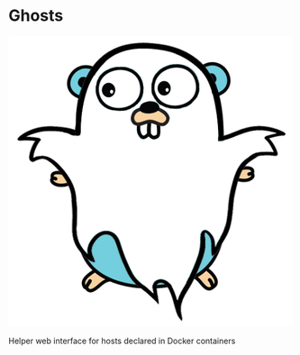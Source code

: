 # Ghosts

![alt text](https://raw.githubusercontent.com/lobre/ghosts/master/img/logo.png)

Helper web interface for hosts declared in Docker containers
